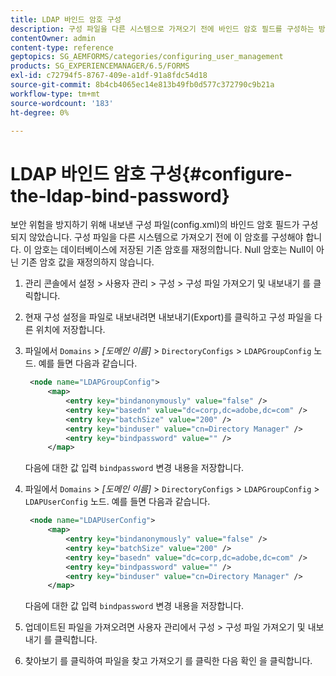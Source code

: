 ```yaml
---
title: LDAP 바인드 암호 구성
description: 구성 파일을 다른 시스템으로 가져오기 전에 바인드 암호 필드를 구성하는 방법에 대해 알아봅니다.
contentOwner: admin
content-type: reference
geptopics: SG_AEMFORMS/categories/configuring_user_management
products: SG_EXPERIENCEMANAGER/6.5/FORMS
exl-id: c72794f5-8767-409e-a1df-91a8fdc54d18
source-git-commit: 8b4cb4065ec14e813b49fb0d577c372790c9b21a
workflow-type: tm+mt
source-wordcount: '183'
ht-degree: 0%

---
```


# LDAP 바인드 암호 구성{#configure-the-ldap-bind-password}

보안 위험을 방지하기 위해 내보낸 구성 파일(config.xml)의 바인드 암호 필드가 구성되지 않았습니다. 구성 파일을 다른 시스템으로 가져오기 전에 이 암호를 구성해야 합니다. 이 암호는 데이터베이스에 저장된 기존 암호를 재정의합니다. Null 암호는 Null이 아닌 기존 암호 값을 재정의하지 않습니다.

1. 관리 콘솔에서 설정 > 사용자 관리 > 구성 > 구성 파일 가져오기 및 내보내기 를 클릭합니다.
1. 현재 구성 설정을 파일로 내보내려면 내보내기(Export)를 클릭하고 구성 파일을 다른 위치에 저장합니다.
1. 파일에서 `Domains` > *[도메인 이름]* > `DirectoryConfigs` > `LDAPGroupConfig` 노드. 예를 들면 다음과 같습니다.

   ```xml
    <node name="LDAPGroupConfig">
        <map>
            <entry key="bindanonymously" value="false" />
            <entry key="basedn" value="dc=corp,dc=adobe,dc=com" />
            <entry key="batchSize" value="200" />
            <entry key="binduser" value="cn=Directory Manager" />
            <entry key="bindpassword" value="" />
        </map>
   ```

   다음에 대한 값 입력 `bindpassword` 변경 내용을 저장합니다.

1. 파일에서 `Domains` > *[도메인 이름]* > `DirectoryConfigs` > `LDAPGroupConfig` > `LDAPUserConfig` 노드. 예를 들면 다음과 같습니다.

   ```xml
    <node name="LDAPUserConfig">
        <map>
            <entry key="bindanonymously" value="false" />
            <entry key="batchSize" value="200" />
            <entry key="basedn" value="dc=corp,dc=adobe,dc=com" />
            <entry key="bindpassword" value="" />
            <entry key="binduser" value="cn=Directory Manager" />
        </map>
   ```

   다음에 대한 값 입력 `bindpassword` 변경 내용을 저장합니다.

1. 업데이트된 파일을 가져오려면 사용자 관리에서 구성 > 구성 파일 가져오기 및 내보내기 를 클릭합니다.
1. 찾아보기 를 클릭하여 파일을 찾고 가져오기 를 클릭한 다음 확인 을 클릭합니다.
